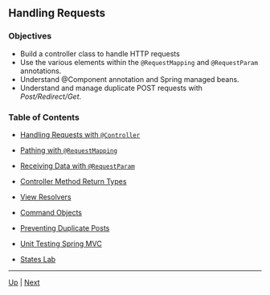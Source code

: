 ## Handling Requests

### Objectives

* Build a controller class to handle HTTP requests
* Use the various elements within the `@RequestMapping` and `@RequestParam` annotations.
* Understand @Component annotation and Spring managed beans.
* Understand and manage duplicate POST requests with _Post/Redirect/Get_.

### Table of Contents

* [Handling Requests with `@Controller`](controller.md)

* [Pathing with `@RequestMapping`](mapping.md)

* [Receiving Data with `@RequestParam`](params.md)

* [Controller Method Return Types](return_type.md)

* [View Resolvers](views.md)

* [Command Objects](command.md)

* [Preventing Duplicate Posts](post_redirect_get.md)

* [Unit Testing Spring MVC](unittesting.md)

* [States Lab](states_lab.md)

<hr>

[Up](../README.md) | [Next](controller.md)

